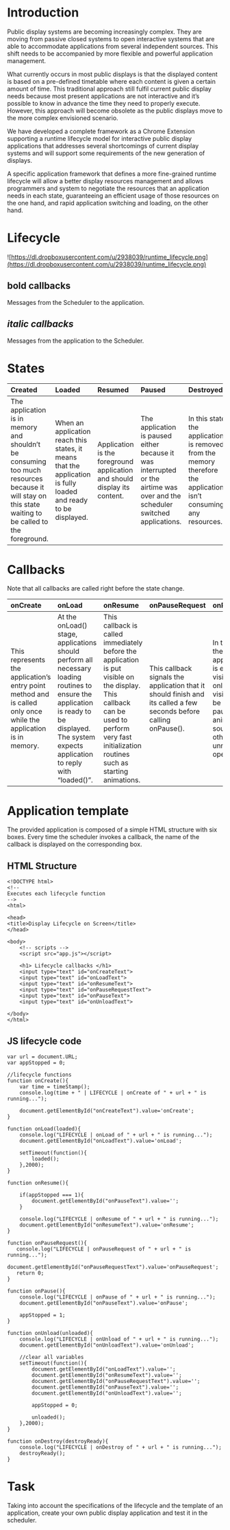 # Introduction #

Public display systems are becoming increasingly complex. They are moving from passive closed systems to open interactive systems that are able to accommodate applications from several independent sources. This shift needs to be accompanied by more flexible and powerful application management.

What currently occurs in most public displays is that the displayed content is based on a pre-defined timetable where each content is given a certain amount of time. This traditional approach still fulfil current public display needs because most present applications are not interactive and it’s possible to know in advance the time they need to properly execute. However, this approach will become obsolete as the public displays move to the more complex envisioned scenario.

We have developed a complete framework as a Chrome Extension supporting a runtime lifecycle model for interactive public display applications that addresses several shortcomings of current display systems and will support some requirements of the new generation of displays.

A specific application framework that defines a more fine-grained runtime lifecycle will allow a better display resources management and allows programmers and system to negotiate the resources that an application needs in each state, guaranteeing an efficient usage of those resources on the one hand, and rapid application switching and loading, on the other hand.



# Lifecycle #

![https://dl.dropboxusercontent.com/u/2938039/runtime_lifecycle.png](https://dl.dropboxusercontent.com/u/2938039/runtime_lifecycle.png)

## **bold callbacks** ##
Messages from the Scheduler to the application.

## _italic callbacks_ ##
Messages from the application to the Scheduler.

# States #

| **Created** | **Loaded** | **Resumed** | **Paused** | **Destroyed** |
|:------------|:-----------|:------------|:-----------|:--------------|
|The application is in memory and shouldn’t be consuming too much resources because it will stay on this state waiting to be called to the foreground.|When an application reach this states, it means that the application is fully loaded and ready to be displayed.|Application is the foreground application and should display its content.|The application is paused either because it was interrupted or the airtime was over and the scheduler switched applications.|In this state, the applications is removed from the memory therefore the application isn’t consuming any resources. |

# Callbacks #

Note that all callbacks are called right before the state change.

| **onCreate** | **onLoad** | **onResume** | **onPauseRequest** | **onPause** | **onUnload** | **onDestroy** | **showMe** | **releaseMe** |
|:-------------|:-----------|:-------------|:-------------------|:------------|:-------------|:--------------|:-----------|:--------------|
|This represents the application’s entry point method and is called only once while the application is in memory.| At the onLoad() stage, applications should perform all necessary loading routines to ensure the application is ready to be displayed. The system expects application to reply with “loaded()”.|This callback is called immediately before the application is put visible on the display. This callback can be used to perform very fast initialization routines such as starting animations.|This callback signals the application that it should finish and its called a few seconds before calling onPause().| In this stage the application is either not visible or only partially visible. Can be used to pause animations, sounds and other unnecessary operations.|Called right before an application is unloaded. It should release all processing resources and clean navigation data as well as state information.|Signals the application that it is being removed from memory.|Applications can signal the system that they want display time by calling the showMe() method.|Applications can signal the system that they cannot display any more content calling releaseMe().|

# Application template #

The provided application is composed of a simple HTML structure with six boxes. Every time the scheduler invokes a callback, the name of the callback is displayed on the corresponding box.

## HTML Structure ##

```
<!DOCTYPE html>
<!-- 
Executes each lifecycle function 
-->
<html>

<head>
<title>Display Lifecycle on Screen</title>
</head>

<body>
    <!-- scripts -->
    <script src="app.js"></script>

    <h1> Lifecycle callbacks </h1>
    <input type="text" id="onCreateText">
    <input type="text" id="onLoadText">
    <input type="text" id="onResumeText">
    <input type="text" id="onPauseRequestText">
    <input type="text" id="onPauseText">
    <input type="text" id="onUnloadText">

</body>
</html>
```

## JS lifecycle code ##

```
var url = document.URL;
var appStopped = 0;

//lifecycle functions
function onCreate(){
    var time = timeStamp();
    console.log(time + " | LIFECYCLE | onCreate of " + url + " is running...");

    document.getElementById("onCreateText").value='onCreate';
}

function onLoad(loaded){
    console.log("LIFECYCLE | onLoad of " + url + " is running...");
    document.getElementById("onLoadText").value='onLoad';
    
    setTimeout(function(){
        loaded();
    },2000);
}

function onResume(){
    
    if(appStopped === 1){
        document.getElementById("onPauseText").value='';
    }
    
    console.log("LIFECYCLE | onResume of " + url + " is running...");
    document.getElementById("onResumeText").value='onResume';
}

function onPauseRequest(){
   console.log("LIFECYCLE | onPauseRequest of " + url + " is running...");
   document.getElementById("onPauseRequestText").value='onPauseRequest';
   return 0;
}

function onPause(){
    console.log("LIFECYCLE | onPause of " + url + " is running...");
    document.getElementById("onPauseText").value='onPause'; 

    appStopped = 1;
}

function onUnload(unloaded){
    console.log("LIFECYCLE | onUnload of " + url + " is running...");
    document.getElementById("onUnloadText").value='onUnload';
    
    //clear all variables
    setTimeout(function(){
        document.getElementById("onLoadText").value='';
        document.getElementById("onResumeText").value='';
        document.getElementById("onPauseRequestText").value='';
        document.getElementById("onPauseText").value='';
        document.getElementById("onUnloadText").value='';

        appStopped = 0;

        unloaded();
    },2000);
}

function onDestroy(destroyReady){
    console.log("LIFECYCLE | onDestroy of " + url + " is running...");
    destroyReady();
}
```

# Task #

Taking into account the specifications of the lifecycle and the template of an application, create your own public display application and test it in the scheduler.
